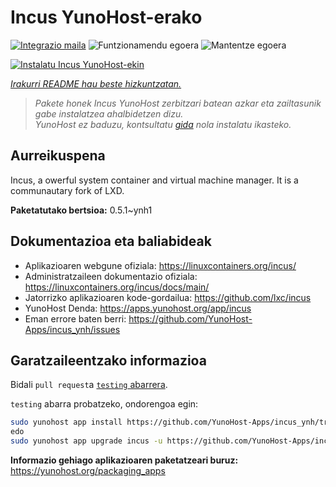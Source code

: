<!--
Ohart ongi: README hau automatikoki sortu da <https://github.com/YunoHost/apps/tree/master/tools/readme_generator>ri esker
EZ editatu eskuz.
-->

# Incus YunoHost-erako

[![Integrazio maila](https://dash.yunohost.org/integration/incus.svg)](https://ci-apps.yunohost.org/ci/apps/incus/) ![Funtzionamendu egoera](https://ci-apps.yunohost.org/ci/badges/incus.status.svg) ![Mantentze egoera](https://ci-apps.yunohost.org/ci/badges/incus.maintain.svg)

[![Instalatu Incus YunoHost-ekin](https://install-app.yunohost.org/install-with-yunohost.svg)](https://install-app.yunohost.org/?app=incus)

*[Irakurri README hau beste hizkuntzatan.](./ALL_README.md)*

> *Pakete honek Incus YunoHost zerbitzari batean azkar eta zailtasunik gabe instalatzea ahalbidetzen dizu.*  
> *YunoHost ez baduzu, kontsultatu [gida](https://yunohost.org/install) nola instalatu ikasteko.*

## Aurreikuspena

Incus, a owerful system container and virtual machine manager. It is a communautary fork of LXD.


**Paketatutako bertsioa:** 0.5.1~ynh1
## Dokumentazioa eta baliabideak

- Aplikazioaren webgune ofiziala: <https://linuxcontainers.org/incus/>
- Administratzaileen dokumentazio ofiziala: <https://linuxcontainers.org/incus/docs/main/>
- Jatorrizko aplikazioaren kode-gordailua: <https://github.com/lxc/incus>
- YunoHost Denda: <https://apps.yunohost.org/app/incus>
- Eman errore baten berri: <https://github.com/YunoHost-Apps/incus_ynh/issues>

## Garatzaileentzako informazioa

Bidali `pull request`a [`testing` abarrera](https://github.com/YunoHost-Apps/incus_ynh/tree/testing).

`testing` abarra probatzeko, ondorengoa egin:

```bash
sudo yunohost app install https://github.com/YunoHost-Apps/incus_ynh/tree/testing --debug
edo
sudo yunohost app upgrade incus -u https://github.com/YunoHost-Apps/incus_ynh/tree/testing --debug
```

**Informazio gehiago aplikazioaren paketatzeari buruz:** <https://yunohost.org/packaging_apps>
